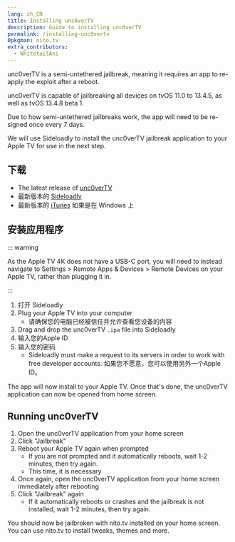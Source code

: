 ```yaml
---
lang: zh_CN
title: Installing unc0verTV
description: Guide to installing unc0verTV
permalink: /installing-unc0vertv
0pkgman: nito.tv
extra_contributors:
  - WhitetailAni
---
```


unc0verTV is a <router-link to="/types-of-jailbreak/#semi-untethered-jailbreaks">semi-untethered jailbreak</router-link>, meaning it requires an app to re-apply the exploit after a reboot.

unc0verTV is capable of jailbreaking all devices on tvOS 11.0 to 13.4.5, as well as tvOS 13.4.8 beta 1.

Due to how semi-untethered jailbreaks work, the app will need to be <router-link to="/resigning-apps">re-signed</router-link> once every 7 days.

We will use Sideloadly to install the unc0verTV jailbreak application to your Apple TV for use in the next step.

## 下载

- The latest release of [unc0verTV](https://unc0ver.dev/tvos)
- 最新版本的 [Sideloadly](https://sideloadly.io/)
- 最新版本的 [iTunes](https://www.apple.com/itunes/download/win32) 如果是在 Windows 上

## 安装应用程序

::: warning

As the Apple TV 4K does not have a USB-C port, you will need to instead navigate to Settings > Remote Apps & Devices > Remote Devices on your Apple TV, rather than plugging it in.

:::

1. 打开 Sideloadly
2. Plug your Apple TV into your computer
   - 请确保您的电脑已经被信任并允许查看您设备的内容
3. Drag and drop the unc0verTV `.ipa` file into Sideloadly
4. 输入您的Apple ID
5. 输入您的密码
   - Sideloadly must make a request to its servers in order to work with free developer accounts. 如果您不愿意，您可以使用另外一个Apple ID。

The app will now install to your Apple TV. Once that's done, the unc0verTV application can now be opened from home screen.

## Running unc0verTV

1. Open the unc0verTV application from your home screen
2. Click "Jailbreak"
3. Reboot your Apple TV again when prompted
   - If you are not prompted and it automatically reboots, wait 1-2 minutes, then try again.
   - This time, it is necessary
4. Once again, open the unc0verTV application from your home screen immediately after rebooting
5. Click "Jailbreak" again
   - If it automatically reboots or crashes and the jailbreak is not installed, wait 1-2 minutes, then try again.

You should now be jailbroken with nito.tv installed on your home screen. You can use nito.tv to install <router-link to="/faq/#what-are-tweaks">tweaks</router-link>, themes and more.

